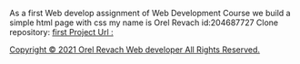As a first Web develop assignment of Web Development Course we build a simple html page with css my name is Orel Revach id:204687727 
Clone repository: <a href="https://github.com/Web-Development-Environments-2021/assignment1-OrelRevach">
first Project Url :  <a href="https://web-development-environments-2021.github.io/assignment1-OrelRevach/">

Copyright © 2021 Orel Revach Web developer All Rights Reserved.
